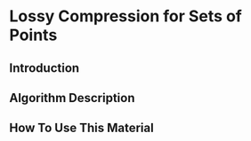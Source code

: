 # Lossy Compression for Sets of Points
## Introduction
## Algorithm Description
## How To Use This Material
